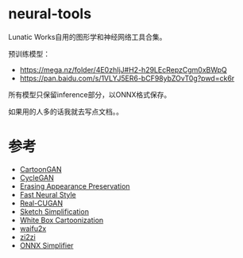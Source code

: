 # neural-tools

Lunatic Works自用的图形学和神经网络工具合集。

预训练模型：
* https://mega.nz/folder/4E0zhIjJ#H2-h29LEcRepzCgm0xBWpQ
* https://pan.baidu.com/s/1VLYJ5ER6-bCF98ybZOvT0g?pwd=ck6r

所有模型只保留inference部分，以ONNX格式保存。

如果用的人多的话我就去写点文档。。

# 参考

* [CartoonGAN](https://github.com/znxlwm/pytorch-CartoonGAN)
* [CycleGAN](https://github.com/junyanz/pytorch-CycleGAN-and-pix2pix)
* [Erasing Appearance Preservation](https://github.com/lllyasviel/AppearanceEraser)
* [Fast Neural Style](https://github.com/abhiskk/fast-neural-style)
* [Real-CUGAN](https://github.com/bilibili/ailab)
* [Sketch Simplification](https://github.com/bobbens/sketch_simplification)
* [White Box Cartoonization](https://github.com/SystemErrorWang/White-box-Cartoonization)
* [waifu2x](https://github.com/nagadomi/waifu2x)
* [zi2zi](https://github.com/kaonashi-tyc/zi2zi)
* [ONNX Simplifier](https://github.com/daquexian/onnx-simplifier)
